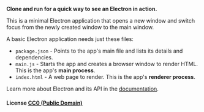 **Clone and run for a quick way to see an Electron in action.**

This is a minimal Electron application that opens a new window and switch focus from the newly created window to the main window.


A basic Electron application needs just these files:

- `package.json` - Points to the app's main file and lists its details and dependencies.
- `main.js` - Starts the app and creates a browser window to render HTML. This is the app's **main process**.
- `index.html` - A web page to render. This is the app's **renderer process**.



Learn more about Electron and its API in the [documentation](http://electron.atom.io/docs/latest).

#### License [CC0 (Public Domain)](LICENSE.md)
